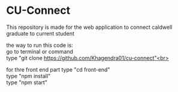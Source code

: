 # CU-Connect
This repository is made for the web application to connect caldwell graduate to current student



the way to run this code is:<br>
go to terminal or command <br>
type "git clone https://github.com/Khagendra01/cu-connect"<br>

for thre front end part type "cd front-end"<br>
type "npm install"<br>
type "npm start"
